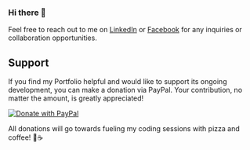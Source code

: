 ### Hi there 👋  
Feel free to reach out to me on [LinkedIn](https://www.linkedin.com/in/oubaidhlaimi/) or [Facebook](https://www.facebook.com/oubaid.hlaimi/) for any inquiries or collaboration opportunities.  

## Support  

If you find my Portfolio helpful and would like to support its ongoing development, you can make a donation via PayPal. Your contribution, no matter the amount, is greatly appreciated!

[![Donate with PayPal](https://www.paypalobjects.com/en_US/i/btn/btn_donateCC_LG.gif)](https://paypal.me/ohlaimi)

All donations will go towards fueling my coding sessions with pizza and coffee! 🍕☕

